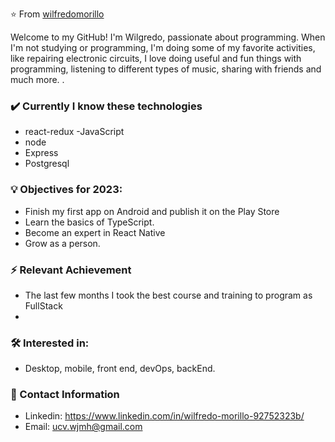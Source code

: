 ⭐️ From [wilfredomorillo](https://github.com/wilfredomorillo)

Welcome to my GitHub! I'm Wilgredo, passionate about programming. When I'm not studying or programming, I'm doing some of my favorite activities, like repairing electronic circuits,
I love doing useful and fun things with programming, listening to different types of music, sharing with friends and much more. .

### ✔️ Currently I know these technologies
- react-redux
-JavaScript
- node
- Express
- Postgresql

### 💡 Objectives for 2023:
- Finish my first app on Android and publish it on the Play Store
- Learn the basics of TypeScript.
- Become an expert in React Native
- Grow as a person.

### ⚡ Relevant Achievement
- The last few months I took the best course and training to program as FullStack
-

### 🛠 Interested in:
- Desktop, mobile, front end, devOps, backEnd.

### 📲 Contact Information
- Linkedin: https://www.linkedin.com/in/wilfredo-morillo-92752323b/
- Email: ucv.wjmh@gmail.com